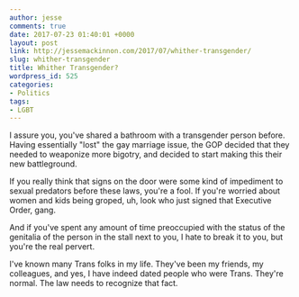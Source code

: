 ```yaml
---
author: jesse
comments: true
date: 2017-07-23 01:40:01 +0000
layout: post
link: http://jessemackinnon.com/2017/07/whither-transgender/
slug: whither-transgender
title: Whither Transgender?
wordpress_id: 525
categories:
- Politics
tags:
- LGBT
---
```


I assure you, you've shared a bathroom with a transgender person before. Having essentially "lost" the gay marriage issue, the GOP decided that they needed to weaponize more bigotry, and decided to start making this their new battleground.

If you really think that signs on the door were some kind of impediment to sexual predators before these laws, you're a fool. If you're worried about women and kids being groped, uh, look who just signed that Executive Order, gang.

And if you've spent any amount of time preoccupied with the status of the genitalia of the person in the stall next to you, I hate to break it to you, but you're the real pervert.

I've known many Trans folks in my life. They've been my friends, my colleagues, and yes, I have indeed dated people who were Trans. They're normal. The law needs to recognize that fact.

